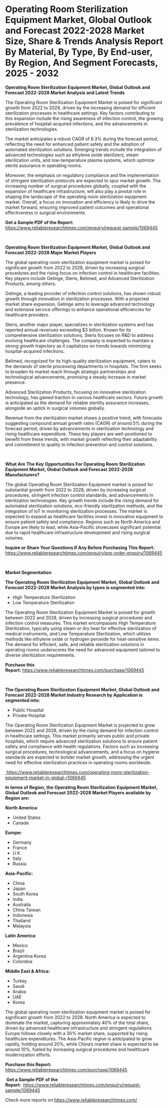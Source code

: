 <p><h1>Operating Room Sterilization Equipment Market, Global Outlook and Forecast 2022-2028 Market Size, Share & Trends Analysis Report By Material, By Type, By End-user, By Region, And Segment Forecasts, 2025 - 2032</h1></p><p><strong>Operating Room Sterilization Equipment Market, Global Outlook and Forecast 2022-2028 Market Analysis and Latest Trends</strong></p>
<p><p>The Operating Room Sterilization Equipment Market is poised for significant growth from 2022 to 2028, driven by the increasing demand for efficient sterilization processes in healthcare settings. Key factors contributing to this expansion include the rising awareness of infection control, the growing prevalence of hospital-acquired infections, and the advancements in sterilization technologies. </p><p>The market anticipates a robust CAGR of 6.3% during the forecast period, reflecting the need for enhanced patient safety and the adoption of automated sterilization solutions. Emerging trends include the integration of advanced technologies such as ethylene oxide sterilizers, steam sterilization units, and low-temperature plasma systems, which optimize sterile assurance in operating rooms. </p><p>Moreover, the emphasis on regulatory compliance and the implementation of stringent sterilization protocols are expected to spur market growth. The increasing number of surgical procedures globally, coupled with the expansion of healthcare infrastructure, will also play a pivotal role in shaping the landscape of the operating room sterilization equipment market. Overall, a focus on innovation and efficiency is likely to drive the market forward, ensuring improved patient outcomes and operational effectiveness in surgical environments.</p></p>
<p><strong>Get a Sample PDF of the Report:&nbsp;</strong> <a href="https://www.reliableresearchtimes.com/enquiry/request-sample/1069445?utm_campaign=2958&utm_medium=2&utm_source=Github&utm_content=ia&utm_term=21032025&utm_id=operating-room-sterilization-equipment-market-global-outlook-and-forecast-2022-2028">https://www.reliableresearchtimes.com/enquiry/request-sample/1069445</a></p>
<p>&nbsp;</p>
<p><strong>Operating Room Sterilization Equipment Market, Global Outlook and Forecast 2022-2028 Major Market Players</strong></p>
<p><p>The global operating room sterilization equipment market is poised for significant growth from 2022 to 2028, driven by increasing surgical procedures and the rising focus on infection control in healthcare facilities. Key players include Getinge, Steris, Belimed, and Advanced Sterilization Products, among others.</p><p>Getinge, a leading provider of infection control solutions, has shown robust growth through innovation in sterilization processes. With a projected market share expansion, Getinge aims to leverage advanced technology and extensive service offerings to enhance operational efficiencies for healthcare providers.</p><p>Steris, another major player, specializes in sterilization systems and has reported annual revenues exceeding $3 billion. Known for its comprehensive sterilization solutions, Steris focuses on R&D to address evolving healthcare challenges. The company is expected to maintain a strong growth trajectory as it capitalizes on trends towards minimizing hospital-acquired infections.</p><p>Belimed, recognized for its high-quality sterilization equipment, caters to the demands of sterile processing departments in hospitals. The firm seeks to broaden its market reach through strategic partnerships and technological advancements, promising a steady increase in market presence.</p><p>Advanced Sterilization Products, focusing on innovative sterilization technology, has gained traction in various healthcare sectors. Future growth is anticipated as the demand for reliable sterility assurance increases, alongside an uptick in surgical volumes globally.</p><p>Revenue from the sterilization market shows a positive trend, with forecasts suggesting compound annual growth rates (CAGR) of around 5% during the forecast period, driven by advancements in sterilization technology and rising healthcare expenditure. These key players are well-positioned to benefit from these trends, with market growth reflecting their adaptability and commitment to quality in infection prevention and control solutions.</p></p>
<p>&nbsp;</p>
<p><strong>What Are The Key Opportunities For Operating Room Sterilization Equipment Market, Global Outlook and Forecast 2022-2028 Manufacturers?</strong></p>
<p><p>The global Operating Room Sterilization Equipment market is poised for substantial growth from 2022 to 2028, driven by increasing surgical procedures, stringent infection control standards, and advancements in sterilization technologies. Key growth trends include the rising demand for automated sterilization solutions, eco-friendly sterilization methods, and the integration of IoT in monitoring sterilization processes. The market is expected to expand as healthcare facilities invest in innovative equipment to ensure patient safety and compliance. Regions such as North America and Europe are likely to lead, while Asia-Pacific showcases significant potential due to rapid healthcare infrastructure development and rising surgical volumes.</p></p>
<p><strong>Inquire or Share Your Questions If Any Before Purchasing This Report:</strong> <a href="https://www.reliableresearchtimes.com/enquiry/pre-order-enquiry/1069445?utm_campaign=2958&utm_medium=2&utm_source=Github&utm_content=ia&utm_term=21032025&utm_id=operating-room-sterilization-equipment-market-global-outlook-and-forecast-2022-2028">https://www.reliableresearchtimes.com/enquiry/pre-order-enquiry/1069445</a></p>
<p>&nbsp;</p>
<p><strong>Market Segmentation</strong></p>
<p><strong>The Operating Room Sterilization Equipment Market, Global Outlook and Forecast 2022-2028 Market Analysis by types is segmented into:</strong></p>
<p><ul><li>High Temperature Sterilization</li><li>Low Temperature Sterilization</li></ul></p>
<p><p>The Operating Room Sterilization Equipment Market is poised for growth between 2022 and 2028, driven by increasing surgical procedures and infection control measures. This market encompasses High Temperature Sterilization, typically using steam or dry heat for effective sterilization of medical instruments, and Low Temperature Sterilization, which utilizes methods like ethylene oxide or hydrogen peroxide for heat-sensitive items. The demand for efficient, safe, and reliable sterilization solutions in operating rooms underscores the need for advanced equipment tailored to diverse sterilization requirements.</p></p>
<p><strong>Purchase this Report:&nbsp;</strong><a href="https://www.reliableresearchtimes.com/purchase/1069445?utm_campaign=2958&utm_medium=2&utm_source=Github&utm_content=ia&utm_term=21032025&utm_id=operating-room-sterilization-equipment-market-global-outlook-and-forecast-2022-2028">https://www.reliableresearchtimes.com/purchase/1069445</a></p>
<p>&nbsp;</p>
<p><strong>The Operating Room Sterilization Equipment Market, Global Outlook and Forecast 2022-2028 Market Industry Research by Application is segmented into:</strong></p>
<p><ul><li>Public Hospital</li><li>Private Hospital</li></ul></p>
<p><p>The Operating Room Sterilization Equipment Market is projected to grow between 2022 and 2028, driven by the rising demand for infection control in healthcare settings. This market primarily serves public and private hospitals, which require advanced sterilization solutions to ensure patient safety and compliance with health regulations. Factors such as increasing surgical procedures, technological advancements, and a focus on hygiene standards are expected to bolster market growth, addressing the urgent need for effective sterilization practices in operating rooms worldwide.</p></p>
<p><a href="https://www.reliableresearchtimes.com/operating-room-sterilization-equipment-market-in-global-r1069445?utm_campaign=2958&utm_medium=2&utm_source=Github&utm_content=ia&utm_term=21032025&utm_id=operating-room-sterilization-equipment-market-global-outlook-and-forecast-2022-2028">&nbsp;https://www.reliableresearchtimes.com/operating-room-sterilization-equipment-market-in-global-r1069445</a></p>
<p><strong>In terms of Region, the Operating Room Sterilization Equipment Market, Global Outlook and Forecast 2022-2028 Market Players available by Region are:</strong></p>
<p>
    <p> <strong> North America: </strong>
        <ul>
            <li>United States</li>
            <li>Canada</li>
        </ul>
        </p> 
    <p> <strong> Europe: </strong>
        <ul>
            <li>Germany</li>
            <li>France</li>
            <li>U.K.</li>
            <li>Italy</li>
            <li>Russia</li>
        </ul>
        </p> 
    <p> <strong> Asia-Pacific: </strong>
        <ul>
            <li>China</li>
            <li>Japan</li>
            <li>South Korea</li>
            <li>India</li>
            <li>Australia</li>
            <li>China Taiwan</li>
            <li>Indonesia</li>
            <li>Thailand</li>
            <li>Malaysia</li>
        </ul>
        </p> 
    <p> <strong> Latin America: </strong>
        <ul>
            <li>Mexico</li>
            <li>Brazil</li>
            <li>Argentina Korea</li>
            <li>Colombia</li>
        </ul>
        </p> 
    <p> <strong> Middle East & Africa: </strong>
        <ul>
            <li>Turkey</li>
            <li>Saudi</li>
            <li>Arabia</li>
            <li>UAE</li>
            <li>Korea</li>
        </ul>
    </p>
    </p>
<p><p>The global operating room sterilization equipment market is poised for significant growth from 2022 to 2028. North America is expected to dominate the market, capturing approximately 40% of the total share, driven by advanced healthcare infrastructure and stringent regulations. Europe follows closely with a 30% market share, supported by rising healthcare expenditures. The Asia-Pacific region is anticipated to grow rapidly, holding around 20%, while China’s market share is expected to be around 10%, fueled by increasing surgical procedures and healthcare modernization efforts.</p></p>
<p><strong>Purchase this Report: </strong><a href="https://www.reliableresearchtimes.com/purchase/1069445?utm_campaign=2958&utm_medium=2&utm_source=Github&utm_content=ia&utm_term=21032025&utm_id=operating-room-sterilization-equipment-market-global-outlook-and-forecast-2022-2028">https://www.reliableresearchtimes.com/purchase/1069445</a></p>
<p>&nbsp;<strong>Get a Sample PDF of the Report:&nbsp;&nbsp;</strong><a href="https://www.reliableresearchtimes.com/enquiry/request-sample/1069445?utm_campaign=2958&utm_medium=2&utm_source=Github&utm_content=ia&utm_term=21032025&utm_id=operating-room-sterilization-equipment-market-global-outlook-and-forecast-2022-2028">https://www.reliableresearchtimes.com/enquiry/request-sample/1069445</a></p>
<p><strong></strong></p>
<p>Check more reports on <a href="https://www.reliableresearchtimes.com/?utm_campaign=2958&utm_medium=2&utm_source=Github&utm_content=ia&utm_term=21032025&utm_id=operating-room-sterilization-equipment-market-global-outlook-and-forecast-2022-2028">https://www.reliableresearchtimes.com/</a></p>